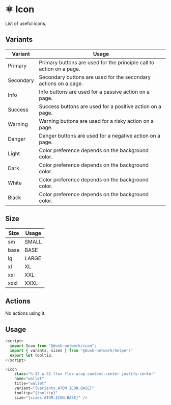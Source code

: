 # ⚛️ Icon

List of useful icons.

## Variants

| Variant   | Usage                                                                |
| --------- | -------------------------------------------------------------------- |
| Primary   | Primary buttons are used for the principle call to action on a page. |
| Secondary | Secondary buttons are used for the secondary actions on a page.      |
| Info      | Info buttons are used for a passive action on a page.                |
| Success   | Success buttons are used for a positive action on a page.            |
| Warning   | Warning buttons are used for a risky action on a page.               |
| Danger    | Danger buttons are used for a negative action on a page.             |
| Light     | Color preference depends on the background color.                    |
| Dark      | Color preference depends on the background color.                    |
| White     | Color preference depends on the background color.                    |
| Black     | Color preference depends on the background color.                    |

## Size

| Size  | Usage                                                                |
| ----- | ------|
| sm    | SMALL |
| base  | BASE  |
| lg    | LARGE |
| xl    | XL    |
| xxl   | XXL   |
| xxxl  | XXXL  |

## Actions

No actions using it.

## Usage

```js
<script>
  import Icon from "@dusk-network/icon";
  import { varants, sizes } from "@dusk-network/helpers"
  export let tooltip;
</script>

<Icon
    class="h-32 w-32 flex flex-wrap content-center justify-center"
    name="wallet"
    title="wallet"
    variant="{variants.ATOM.ICON.BASE}"
    tooltip="{tooltip}"
    size="{sizes.ATOM.ICON.BASE}" />
```